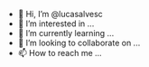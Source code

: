 - 👋 Hi, I’m @lucasalvesc
- 👀 I’m interested in ...
- 🌱 I’m currently learning ...
- 💞️ I’m looking to collaborate on ...
- 📫 How to reach me ...

<!---
lucasalvesc/lucasalvesc is a ✨ special ✨ repository because its `README.md` (this file) appears on your GitHub profile.
You can click the Preview link to take a look at your changes.
--->
